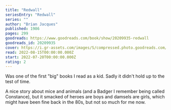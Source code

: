```yaml
---
title: "Redwall"
seriesEntry: "Redwall"
series: ""
author: "Brian Jacques"
published: 1986
pages: 299
goodreads: https://www.goodreads.com/book/show/20209935-redwall
goodreads_id: 20209935
cover: https://i.gr-assets.com/images/S/compressed.photo.goodreads.com/books/1394255137l/20209935._SX315_.jpg
read: 2022-08-15T00:00:00.000Z
start: 2022-07-20T00:00:00.000Z
rating: 2
---
```


Was one of the first "big" books I read as a kid. Sadly it didn't hold up to the test of time.

A nice story about mice and animals (and a Badger I remember being called Constance), but it smacked of heroes are boys and damsels are girls, which might have been fine back in the 80s, but not so much for me now.
